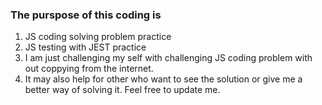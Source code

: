 ### The purspose of this coding is
1. JS coding solving problem practice 
2. JS testing with JEST practice
3. I am just challenging my self with challenging JS coding problem with out coppying from the internet.
4. It may also help for other who want to see the solution or give me a better way of solving it. Feel free to update me.